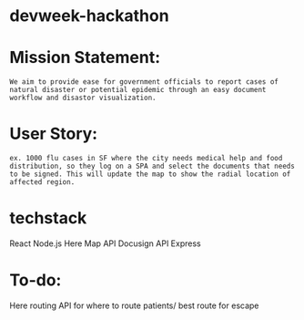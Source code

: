# devweek-hackathon




# Mission Statement:
	We aim to provide ease for government officials to report cases of natural disaster or potential epidemic through an easy document workflow and disastor visualization.

# User Story:
	ex. 1000 flu cases in SF where the city needs medical help and food distribution, so they log on a SPA and select the documents that needs to be signed. This will update the map to show the radial location of affected region.



# techstack
React
Node.js
Here Map API
Docusign API
Express

# To-do:
Here routing API for where to route patients/ best route for escape
